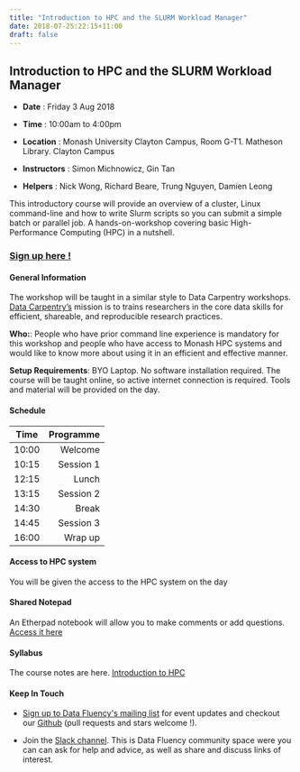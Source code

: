 ```yaml
---
title: "Introduction to HPC and the SLURM Workload Manager"
date: 2018-07-25:22:15+11:00
draft: false
---
```


## Introduction to HPC and the SLURM Workload Manager

- **Date** : Friday 3 Aug 2018
- **Time** : 10:00am to 4:00pm
- **Location** : Monash University Clayton Campus, 
                 Room G-T1. Matheson Library. Clayton Campus

- **Instructors** : Simon Michnowicz,  Gin Tan
- **Helpers** :  Nick Wong, Richard Beare, Trung Nguyen, Damien Leong

This introductory course will provide an overview of a cluster, Linux command-line and how to write Slurm scripts so you can submit a simple batch or parallel job. A hands-on-workshop covering basic High-Performance Computing (HPC) in a nutshell.

### [Sign up here !](https://www.eventbrite.com.au/e/introduction-to-hpc-tickets-47801540695)

#### General Information

The workshop will be taught in a similar style to Data Carpentry workshops. [Data Carpentry’s](http://www.datacarpentry.org/) mission is to trains researchers in the core data skills for efficient, shareable, and reproducible research practices.

**Who:**: People who have prior command line experience is mandatory for this workshop and people who have access to Monash HPC systems and would like to know more about using it in an efficient and effective manner. 

**Setup Requirements**: BYO Laptop. No software installation required. The course will be taught online, so active internet connection is required. Tools and material will be provided on the day.

#### Schedule

Time | Programme
----------- | ------------------:
10:00 | Welcome
10:15 | Session 1
12:15 | Lunch
13:15 | Session 2
14:30 | Break
14:45 | Session 3
16:00 | Wrap up


#### Access to HPC system

You will be given the access to the HPC system on the day

#### Shared Notepad

An Etherpad notebook will allow you to make comments or add questions. [Access it here](https://biotraining.erc.monash.edu/etherpad/p/introtohpc)

#### Syllabus

The course notes are here.  [Introduction to HPC]( https://gintan.github.io/intro-to-hpc/ )

#### Keep In Touch

* [Sign up to Data Fluency's mailing list](http://eepurl.com/dmzhGH) for event updates and checkout our [Github](https://github.com/MonashDataFluency) (pull requests and stars welcome !). 

* Join the [Slack channel](https://datafluency.slack.com). This is Data Fluency community space were you can can ask for help and advice, as well as share and discuss links of interest. 
